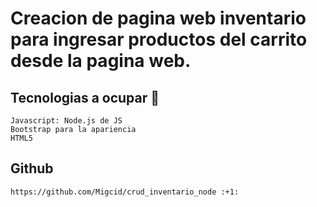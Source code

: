 # Creacion de pagina web inventario para ingresar productos del carrito desde la pagina web. 

## Tecnologias a ocupar :floppy_disk:
   
    Javascript: Node.js de JS
    Bootstrap para la apariencia
    HTML5

## Github 
    https://github.com/Migcid/crud_inventario_node :+1: